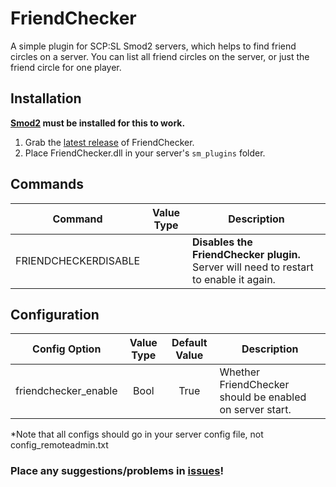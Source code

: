 # FriendChecker
A simple plugin for SCP:SL Smod2 servers, which helps to find friend circles on a server. You can list all friend circles on the server, or just the friend circle for one player.

## Installation
**[Smod2](https://github.com/Grover-c13/Smod2) must be installed for this to work.**

1. Grab the [latest release](https://github.com/NeonWizard/SCP-FriendChecker/releases/latest) of FriendChecker.
2. Place FriendChecker.dll in your server's `sm_plugins` folder.

## Commands
Command | Value Type | Description
--- | :---: | ---
FRIENDCHECKERDISABLE | | **Disables the FriendChecker plugin.** Server will need to restart to enable it again.

## Configuration
Config Option | Value Type | Default Value | Description
:---: | :---: | :---: | ---
friendchecker_enable | Bool | True | Whether FriendChecker should be enabled on server start.

*Note that all configs should go in your server config file, not config_remoteadmin.txt

### Place any suggestions/problems in [issues](https://github.com/NeonWizard/SCP-FriendChecker/issues)!
